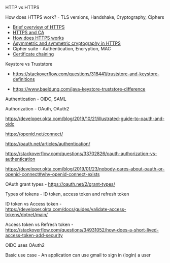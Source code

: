 HTTP vs HTTPS

How does HTTPS work? - TLS versions, Handshake, Cryptography, Ciphers
- [Brief overview of HTTPS](https://www.youtube.com/watch?v=j9QmMEWmcfo)
- [HTTPS and CA](https://www.youtube.com/watch?v=T4Df5_cojAs) 
- [How does HTTPS works](https://www.thesslstore.com/blog/how-does-https-work)
- [Asymmetric and symmetric cryptography in HTTPS](https://stackoverflow.com/questions/37791013/https-uses-asymmetric-or-symmetric-encryption)
- Cipher suite - Authentication, Encryption, MAC 
- [Certificate chaining](https://support.dnsimple.com/articles/what-is-ssl-certificate-chain/)

Keystore vs Truststore 

- https://stackoverflow.com/questions/318441/truststore-and-keystore-definitions

- https://www.baeldung.com/java-keystore-truststore-difference


Authentication - OIDC, SAML

Authorization - OAuth, OAuth2

https://developer.okta.com/blog/2019/10/21/illustrated-guide-to-oauth-and-oidc 

https://openid.net/connect/

https://oauth.net/articles/authentication/

https://stackoverflow.com/questions/33702826/oauth-authorization-vs-authentication

https://developer.okta.com/blog/2019/01/23/nobody-cares-about-oauth-or-openid-connect#why-openid-connect-exists

OAuth grant types - https://oauth.net/2/grant-types/

Types of tokens - ID token, access token and refresh token

ID token vs Access token - https://developer.okta.com/docs/guides/validate-access-tokens/dotnet/main/

Access token vs Refresh token - https://stackoverflow.com/questions/34931052/how-does-a-short-lived-access-token-add-security

OIDC uses OAuth2

Basic use case - An application can use gmail to sign in (login) a user 

